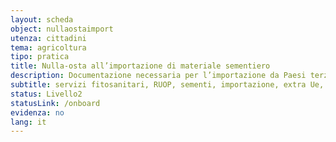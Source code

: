 ```yaml
---
layout: scheda
object: nullaostaimport
utenza: cittadini
tema: agricoltura
tipo: pratica
title: Nulla-osta all’importazione di materiale sementiero
description: Documentazione necessaria per l’importazione da Paesi terzi di alcune sementi
subtitle: servizi fitosanitari, RUOP, sementi, importazione, extra Ue, servizio fitosanitario
status: Livello2
statusLink: /onboard
evidenza: no
lang: it
---
```

